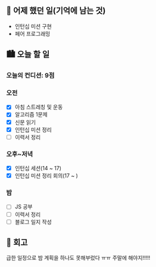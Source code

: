 ## 🌃 어제 했던 일(기억에 남는 것)

- 인턴십 미션 구현
- 페어 프로그래밍

## 🏙️ 오늘 할 일

### 오늘의 컨디션: 9점

### 오전

- [x] 아침 스트레칭 및 운동
- [x] 알고리즘 1문제
- [x] 신문 읽기
- [x] 인턴십 미션 정리
- [ ] 이력서 정리

### 오후~저녁

- [x] 인턴십 세션(14 ~ 17)
- [x] 인턴십 미션 정리 회의(17 ~ )

### 밤

- [ ] JS 공부
- [ ] 이력서 정리
- [ ] 블로그 일지 작성

## 🌆 회고

급한 일정으로 밤 계획을 하나도 못해부렀다 ㅠㅠ 주말에 해야지!!!!!
